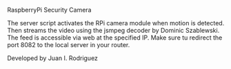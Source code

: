 RaspberryPi Security Camera

The server script activates the RPi camera module when motion is detected.
Then streams the video using the jsmpeg decoder by Dominic Szablewski. The feed is accessible via web at the specified IP.
Make sure tu redirect the port 8082 to the local server in your router.

Developed by Juan I. Rodriguez
